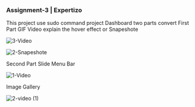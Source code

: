 ### Assignment-3 | Expertizo
This project use sudo command project Dashboard two parts convert First Part GIF Video explain the hover effect or Snapeshote 

![3-Video](https://user-images.githubusercontent.com/60065412/78785451-9d6bf080-79c0-11ea-8f9e-18095dfe4265.gif)

![2-Snapeshote](https://user-images.githubusercontent.com/60065412/78779249-0f8b0800-79b6-11ea-90f4-acdb995d28ad.png)

Second Part Slide Menu Bar 

![1-Video](https://user-images.githubusercontent.com/60065412/78785715-0fdcd080-79c1-11ea-8968-e8ed3edbb5b3.gif)

Image Gallery

![2-video (1)](https://user-images.githubusercontent.com/60065412/78785990-7cf06600-79c1-11ea-9571-d724c5a434bf.gif)
